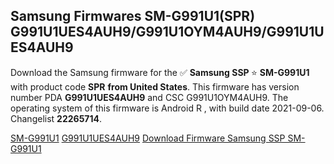<h2>Samsung Firmwares SM-G991U1(SPR) G991U1UES4AUH9/G991U1OYM4AUH9/G991U1UES4AUH9</h2>
Download the Samsung firmware for the ✅ <strong>Samsung SSP </strong> ⭐ <strong>SM-G991U1</strong> with product code <strong>SPR</strong> <strong> from United States</strong>. This firmware has version number PDA <strong>G991U1UES4AUH9</strong> and CSC G991U1OYM4AUH9. The operating system of this firmware is Android R , with build date 2021-09-06. Changelist <strong>22265714</strong>.


[SM-G991U1](https://samfirm.shop/samsung/model/SM-G991U1)
[G991U1UES4AUH9](https://samfirm.shop/samsung/pda/G991U1UES4AUH9)
[Download Firmware Samsung SSP SM-G991U1](https://samfirm.shop/samsung/firmware/452825)
